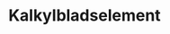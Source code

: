 ﻿---
title: Kalkylbladselement
second_title: Aspose.Cells Cloud Documen
type: docs
url: /sv/spreadsheet-elements/
keywords: Learn how to work with spreadsheet elements on Aspose Cells Cloud file
description: "Lär dig hur du arbetar med kalkylbladselement i Aspose Cells Cloud File. SDK:et stöder olika typer av utvecklingsspråk. Dessa inkluderar Android, C#, Go, Java, NodeJS, Perl, PHP, Python, Ruby och Swift."
weight: 100
kwords: Excel, Office Moln, REST API, Kalkylblad, PDF, CSV, Json, Markdown, Filer och lagring
---
